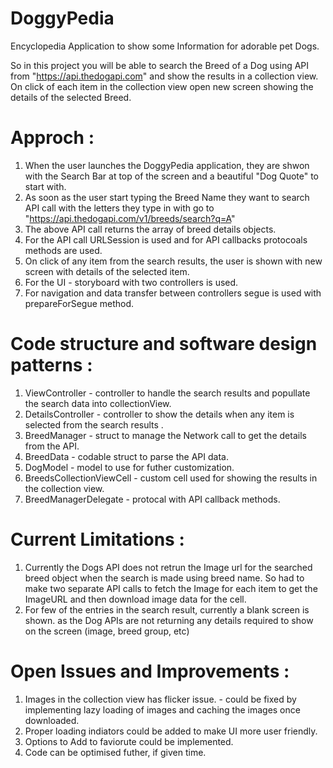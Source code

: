 # DoggyPedia

Encyclopedia Application to show some Information for adorable pet Dogs.

So in this project you will be able to search the Breed of a Dog using API from "https://api.thedogapi.com" and show the results in a collection view.
On click of each item in the collection view open new screen showing the details of the selected Breed.

# Approch  : 
1. When the user launches the DoggyPedia application, they are shwon with the Search Bar at top of the screen and a beautiful "Dog Quote" to start with.
2. As soon as the user start typing the Breed Name they want to search API call with the letters they type in with go to "https://api.thedogapi.com/v1/breeds/search?q=A"
3. The above API call returns the array of breed details objects.
4. For the API call URLSession is used and for API callbacks protocoals methods are used. 
5. On click of any item from the search results, the user is shown with new screen with details of the selected item.
6. For the UI - storyboard with two controllers is used.
7. For navigation and data transfer between controllers segue is used with prepareForSegue method.

# Code structure and software design patterns : 
1. ViewController  - controller to handle the search results and popullate the search data into collectionView.
2. DetailsController - controller to show the details when any item is selected from the search results .
3. BreedManager -  struct  to manage the Network call to get the details from the API.
4. BreedData - codable struct to parse the API data.
5. DogModel - model to use for futher customization.
6. BreedsCollectionViewCell - custom cell used for showing the results in the collection view.
7. BreedManagerDelegate - protocal with API callback methods.

# Current Limitations : 
1. Currently the Dogs API does not retrun the Image url for the searched breed object when the search is made using breed name. So had to make two separate API calls to fetch the Image for each item to get the ImageURL and then download image data for the cell.
2. For few of the entries in the search result, currently a blank screen is shown. as the Dog APIs are not returning any details required to show on the screen (image, breed group, etc) 

# Open Issues and Improvements : 
1. Images in the collection view has flicker issue. - could be fixed by implementing lazy loading of images and caching the images once downloaded.
2. Proper loading indiators could be added to make UI more user friendly.
3. Options to Add to faviorute could be implemented.
4. Code can be optimised futher, if given time.
